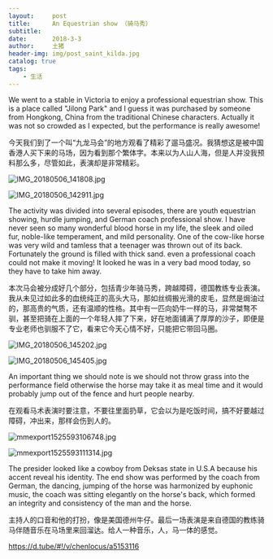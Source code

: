 ```yaml
---
layout:     post
title:      An Equestrian show （骑马秀）
subtitle:   
date:       2018-3-3
author:     土猪
header-img: img/post_saint_kilda.jpg
catalog: true
tags:
    - 生活
---
```


We went to a stable in Victoria to enjoy a professional equestrian show.  This is a place called "Jilong Park"  and I guess it was purchased by someone from Hongkong, China from the traditional Chinese characters.  Actually it was not so crowded as I expected, but the performance is really awesome!  



今天我们到了一个叫“九龙马会”的地方观看了精彩了遛马盛况。我猜想这是被中国香港人买下来的马场，因为看到那个繁体字。本来以为人山人海，但是人并没我预料那么多，尽管如此，表演却是非常精彩。

![IMG_20180506_141808.jpg](https://steemitimages.com/DQmPYNMc2TgGaurzaFotvugo88TtriX1p9pDqs9rE7Uxw6n/IMG_20180506_141808.jpg)

![IMG_20180506_142911.jpg](https://steemitimages.com/DQmXm6rg1BxYWoSyDEp6P4XQH8pMxUfhs36aL7BWVyabSTR/IMG_20180506_142911.jpg)



The activity was divided into several episodes, there are youth equestrian showing,  hurdle jumping, and German coach professional show.  I have never seen so many wonderful blood horse in my life,  the sleek and oiled fur, noble-like temperament,  and mild personality. One of the cow-like horse was very wild and tamless that a teenager was thrown out of its back. Fortunately the ground is filled with thick sand. even a professional coach could not make it moving! It looked he was in a very bad mood today, so they have to take him away.  



本次马会被分成好几个部分，包括青少年骑马秀，跨越障碍，德国教练专业表演。我从未见过如此多的血统纯正的高头大马，那如丝绸搬光滑的皮毛，显然是焗油过的，那高贵的气质，还有温顺的性格。其中有一匹向奶牛一样的马，非常桀骜不驯，甚至把骑在上面的一个年轻人摔了下来，好在地面铺满了厚厚的沙子，即便是专业老师也驯服不了它，看来它今天心情不好，只能把它带回马圈。

![IMG_20180506_145202.jpg](https://steemitimages.com/DQmT5Z4nd3PUMhLWtYEgTYi47mTxL7miFNgfACD3yArALQW/IMG_20180506_145202.jpg)

![IMG_20180506_145405.jpg](https://steemitimages.com/DQmToT9PagzBy2Ff3QiB5pEhAvTfXLBgwY9HRcq7qzEi3Yh/IMG_20180506_145405.jpg)



An important thing we should note is we should not throw grass into the performance field otherwise the horse may take it as meal time and it would probably jump out of the fence and hurt people nearby.  



在观看马术表演时要注意，不要往里面扔草，它会以为是吃饭时间，搞不好要越过障碍，冲出来，那样会伤到人的。

![mmexport1525593106748.jpg](https://steemitimages.com/DQmXSQNxgpCHWk4zmAYDRg2S9zXYcYgLUfiwrmSMQTKwerh/mmexport1525593106748.jpg)

![mmexport1525593111314.jpg](https://steemitimages.com/DQmSBj6Ms7weF22CuR3jDtqDQL3qh65pBbmaZ78d2Y1yWqM/mmexport1525593111314.jpg)

The presider looked like a cowboy from Deksas state in U.S.A because his accent reveal his identity. The end show was performed by the coach from German, the dancing, jumping of the horse was harmonized by euphonic music, the coach was sitting elegantly on the horse's back, which formed an integrity and consistency of the man and the horse.



主持人的口音和他的打扮，像是美国德州牛仔。最后一场表演是来自德国的教练骑马伴随音乐在马场里来回溜达。给人一种音乐，人，马一体的感觉。

https://d.tube/#!/v/chenlocus/a5153116